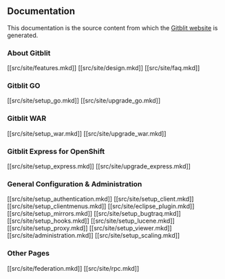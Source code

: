 ## Documentation

This documentation is the source content from which the [Gitblit website](http://gitblit.com) is generated.

### About Gitblit

[[src/site/features.mkd]]
[[src/site/design.mkd]]
[[src/site/faq.mkd]]

### Gitblit GO

[[src/site/setup_go.mkd]]
[[src/site/upgrade_go.mkd]]

### Gitblit WAR

[[src/site/setup_war.mkd]]
[[src/site/upgrade_war.mkd]]

### Gitblit Express for OpenShift

[[src/site/setup_express.mkd]]
[[src/site/upgrade_express.mkd]]

### General Configuration & Administration

[[src/site/setup_authentication.mkd]]
[[src/site/setup_client.mkd]]
[[src/site/setup_clientmenus.mkd]]
[[src/site/eclipse_plugin.mkd]]
[[src/site/setup_mirrors.mkd]]
[[src/site/setup_bugtraq.mkd]]
[[src/site/setup_hooks.mkd]]
[[src/site/setup_lucene.mkd]]
[[src/site/setup_proxy.mkd]]
[[src/site/setup_viewer.mkd]]
[[src/site/administration.mkd]]
[[src/site/setup_scaling.mkd]]

### Other Pages

[[src/site/federation.mkd]]
[[src/site/rpc.mkd]]
